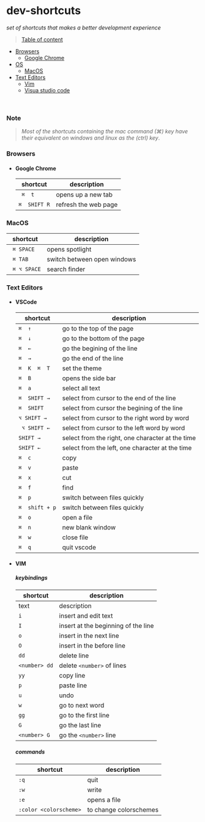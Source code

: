 # dev-shortcuts
*set of shortcuts that makes a better development experience*

> [Table of content](#)
* [Browsers](#browsers)
    - [Google Chrome](#google-chrome)
* [OS]()
    - [MacOS](#macos)
* [Text Editors](#text-editors)
    - [Vim](#vim)
    - [Visua studio code](#vscode)
<br>

### Note 
> *Most of the shortcuts containing the mac command (⌘) key have their equivalent on windows and linux as the (ctrl) key*.
<a name="browsers"></a>
### Browsers
 <a name="google-chrome"></a>
*   #### Google Chrome
      shortcut | description
    ---------|-----------------------
    ` ⌘  t` |  opens up a new tab
    ` ⌘  SHIFT R ` | refresh the web page 

<a name="macos"></a>
### MacOS

shortcut | description
---------|-----------------------
` ⌘ SPACE` | opens spotlight
` ⌘ TAB` | switch between open windows
` ⌘ ⌥ SPACE` | search finder
 

### Text Editors
<a name="vscode"></a>
* ####  VSCode

    shortcut | description
    ---------|-----------------------
    ` ⌘  ↑ ` | go to the top of the page
    ` ⌘  ↓ ` | go to the bottom of the page
    ` ⌘  ← ` | go the begining of the line
    ` ⌘  → ` | go the end of the line
    ` ⌘  K  ⌘  T ` | set the theme
    ` ⌘  B `| opens the side bar
    ` ⌘  a ` | select all text
    ` ⌘  SHIFT → ` | select from cursor to the end of the line
    ` ⌘  SHIFT ` | select from cursor the begining of the line
    ` ⌥ SHIFT → `| select from cursor to the right word by word
    ` ⌥ SHIFT ←`| select from cursor to the left word by word
    `SHIFT → `| select from the right, one character at the time
    `SHIFT ← `| select from the left, one character at the time
    ` ⌘  c ` | copy
    ` ⌘  v ` | paste
    ` ⌘  x ` | cut
    ` ⌘  f ` | find 
    ` ⌘  p ` | switch between files quickly
    ` ⌘  shift + p ` | switch between files quickly
    ` ⌘  o ` | open a file
    ` ⌘  n ` | new blank window
    ` ⌘  w ` | close file
    ` ⌘  q ` | quit vscode


    <a name="vim"></a>
*  #### VIM
    #####  keybindings

    shortcut | description
    ---------|-----------------------
    | text | description  
    | `i` | insert and edit text 
    `I` | insert at the beginning of the line 
    `o` | insert in the next line
    `O` | insert in the before line
    `dd` | delete line
    `<number> dd` | delete `<number>`  of lines 
    `yy` | copy line
    `p` | paste line
    `u` | undo
    `w` | go to next word
    `gg` | go to the first line
    `G` | go the last line
    `<number> G` | go the `<number>` line 

    ##### commands
    
    shortcut | description
    ---------|-----------------------
    |`:q` | quit
    |`:w` | write 
    |`:e` | opens a file
    |`:color <colorscheme>` | to change colorschemes    

            
